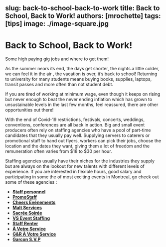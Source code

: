 slug: back-to-school-back-to-work
title: Back to School, Back to Work! 
authors: [mrochette]
tags: [tips]
image: ./image-square.jpg
---

# Back to School, Back to Work!

Some high paying gig jobs and where to get them!

<!--truncate-->

As the summer nears its end, the days get shorter, the nights a little colder, we can feel it in the air , the vacation is over, it’s back to school! Returning to university for many students means buying books, supplies, laptops, transit passes and more often than not student debt.

If you are tired of working at minimum wage, even though it keeps on rising but never enough to beat the  never ending inflation which has grown to unsustainable levels in the last few months, feel reassured, there are other opportunities out there!

With the end of Covid-19 restrictions, festivals, concerts, weddings, conventions, conferences are all back in action. Big and small event producers often rely on staffing agencies who have a pool of part-time candidates that they usually pay well. Supplying servers to caterers or promotional staff to hand out flyers, workers can pick their jobs, choose the location and  the dates they want, giving them a lot of freedom and the remuneration often varies from $18 to $30 per hour.

Staffing agencies usually have their niches for the industries they supply but are always on the lookout for new talents with different levels of experience. If you are interested in flexible hours, good salary and participating in some the of most exciting events in Montreal, go check out some of these agencies :

- [**Staff personnel**](https://staffpersonnel.com)
- [**PromoStaff**](http://www.promostaff.ca)
- [**Cheers Événements**](https://www.cheersevenements.com)
- [**Malt Services**](mailto:recrutement@maltservices.com)
- [**Sacrée Soirée**](https://sacreesoiree.com)
- [**VS Event Staffing**](https://www.vsevents.ca/)
- [**Staff Renter**](https://www.staffrenter.com/)
- [**À Votre Service**](https://agenceavotreservice.com/)
- [**G&R À Votre Service**](http://gravotreservice.com/)
- [**Garcon S.V.P**](http://www.garconsvp.com)
